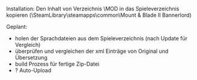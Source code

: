 Installation:
Den Inhalt von Verzeichnis \MOD in das Spieleverzeichnis kopieren (\SteamLibrary\steamapps\common\Mount & Blade II Bannerlord)

Geplant:
- holen der Sprachdateien aus dem Spieleverzeichnis (nach Update für Vergleich)
- überprüfen und vergleichen der xml Einträge von Original und Übersetzung
- build Prozess für fertige Zip-Datei
- ? Auto-Upload

